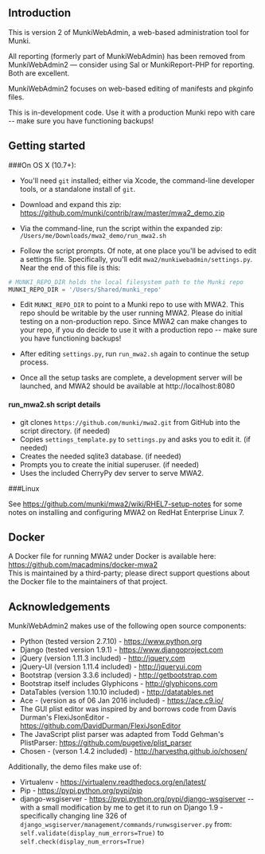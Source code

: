 ## Introduction

This is version 2 of MunkiWebAdmin, a web-based administration tool for Munki.

All reporting (formerly part of MunkiWebAdmin) has been removed from MunkiWebAdmin2 — consider using Sal or MunkiReport-PHP for reporting. Both are excellent.

MunkiWebAdmin2 focuses on web-based editing of manifests and pkginfo files.

This is in-development code. Use it with a production Munki repo with care -- make sure you have functioning backups!

## Getting started

###On OS X (10.7+):

*   You'll need `git` installed; either via Xcode, the command-line developer tools, or a standalone install of `git`.

*   Download and expand this zip:    
    https://github.com/munki/contrib/raw/master/mwa2_demo.zip

*   Via the command-line, run the script within the expanded zip:
    `/Users/me/Downloads/mwa2_demo/run_mwa2.sh`

*   Follow the script prompts. Of note, at one place you'll be advised to edit a settings file. Specifically, you'll edit `mwa2/munkiwebadmin/settings.py`. Near the end of this file is this:

```python
# MUNKI_REPO_DIR holds the local filesystem path to the Munki repo
MUNKI_REPO_DIR = '/Users/Shared/munki_repo'
```

*   Edit `MUNKI_REPO_DIR` to point to a Munki repo to use with MWA2. This repo should be writable by the user running MWA2. Please do initial testing on a non-production repo. Since MWA2 can make changes to your repo, if you do decide to use it with a production repo -- make sure you have functioning backups!


*   After editing `settings.py`, run `run_mwa2.sh` again to continue the setup process.

*   Once all the setup tasks are complete, a development server will be launched, and MWA2 should be available at http://localhost:8080

#### run_mwa2.sh script details

*   git clones `https://github.com/munki/mwa2.git` from GitHub into the script directory. (if needed)
*   Copies `settings_template.py` to `settings.py` and asks you to edit it. (if needed)
*   Creates the needed sqlite3 database. (if needed)
*   Prompts you to create the initial superuser. (if needed)
*   Uses the included CherryPy dev server to serve MWA2.

###Linux

See https://github.com/munki/mwa2/wiki/RHEL7-setup-notes for some notes on installing and configuring MWA2 on RedHat Enterprise Linux 7.

## Docker

A Docker file for running MWA2 under Docker is available here: https://github.com/macadmins/docker-mwa2  
This is maintained by a third-party; please direct support questions about the Docker file to the maintainers of that project.

## Acknowledgements

MunkiWebAdmin2 makes use of the following open source components:

*   Python (tested version 2.7.10) - https://www.python.org
*   Django (tested version 1.9.1) - https://www.djangoproject.com
*   jQuery (version 1.11.3 included) - http://jquery.com
*   jQuery-UI (version 1.11.4 included) - http://jqueryui.com
*   Bootstrap (version 3.3.6 included) - http://getbootstrap.com
*   Bootstrap itself includes Glyphicons - http://glyphicons.com
*   DataTables (version 1.10.10 included) - http://datatables.net
*   Ace - (version as of 06 Jan 2016 included) - https://ace.c9.io/ 
*   The GUI plist editor was inspired by and borrows code from Davis Durman's FlexiJsonEditor - https://github.com/DavidDurman/FlexiJsonEditor
*   The JavaScript plist parser was adapted from Todd Gehman's PlistParser: https://github.com/pugetive/plist_parser
*   Chosen - (verson 1.4.2 included) - http://harvesthq.github.io/chosen/

Additionally, the demo files make use of:

*   Virtualenv - https://virtualenv.readthedocs.org/en/latest/
*   Pip - https://pypi.python.org/pypi/pip
*   django-wsgiserver - https://pypi.python.org/pypi/django-wsgiserver 
     -- with a small modification by me to get it to run on Django 1.9 - specifically changing line 326 of `django_wsgiserver/management/commands/runwsgiserver.py` from:
    `self.validate(display_num_errors=True)` to `self.check(display_num_errors=True)`
